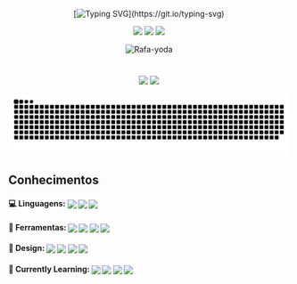 <div align="center">
  
  [![Typing SVG](https://readme-typing-svg.herokuapp.com/?color=e33e81&size=35&center=true&vCenter=true&width=1000&lines=hi,+i'm+bea.)](https://git.io/typing-svg)

</div>

<div align="center">

  <a href="https://instagram.com/coutobeatryz" target="_blank"><img src="https://img.shields.io/badge/-Instagram-%23E4405F?style=for-the-badge&logo=instagram&logoColor=white"></a>
  <a href="mailto:coutobeatryz@gmail.com"><img src="https://img.shields.io/badge/-Gmail-%23333?style=for-the-badge&logo=gmail&logoColor=white"></a>
  <a href="https://www.linkedin.com/in/beatryzcouto" target="_blank"><img src="https://img.shields.io/badge/-LinkedIn-%230077B5?style=for-the-badge&logo=linkedin&logoColor=white"></a>

</div>

<div align="center">
  <img src="https://64.media.tumblr.com/87825da06a620e00252e34085580baea/1872d2eea5c33826-76/s400x600/588d72e86faf3692124303fec76dc999207c1555.gifv" alt="Rafa-yoda" width="600">
</div>

#

<div align="center">

  <img src="https://github-readme-stats.vercel.app/api?username=coutobeatryz&show_icons=true&theme=radical" width="425">
  <img src="https://github-readme-stats.vercel.app/api/top-langs/?username=coutobeatryz&layout=compact&theme=dracula" width="325">

</div>

<div align="center">
  
  ![Snake animation](https://raw.githubusercontent.com/Platane/snk/output/github-contribution-grid-snake.svg)

</div>

## Conhecimentos

<div align="left">

  #### 💻 Linguagens: <img align="center" src="https://img.shields.io/badge/c-%2300599C.svg?style=for-the-badge&logo=c&logoColor=white" /> <img align="center" src="https://img.shields.io/badge/Java-ED8B00?style=for-the-badge&logo=openjdk&logoColor=white" /> <img align="center" src="https://img.shields.io/badge/html5-%23E34F26.svg?style=for-the-badge&logo=html5&logoColor=white" />

 #### 🔧 Ferramentas: <img align="center" src="https://img.shields.io/badge/expo-1C1E24?style=for-the-badge&logo=expo&logoColor=#D04A37" /> <img align="center" src="https://img.shields.io/badge/Microsoft_Excel-217346?style=for-the-badge&logo=microsoft-excel&logoColor=white" /> <img align="center" src="https://img.shields.io/badge/Microsoft_PowerPoint-B7472A?style=for-the-badge&logo=microsoft-powerpoint&logoColor=white" /> <img align="center" src="https://img.shields.io/badge/Microsoft_Word-2B579A?style=for-the-badge&logo=microsoft-word&logoColor=white" />

  #### 🎨 Design: <img align="center" src="https://img.shields.io/badge/adobe%20photoshop-%2331A8FF.svg?style=for-the-badge&logo=adobe%20photoshop&logoColor=white" /> <img align="center" src="https://img.shields.io/badge/Adobe%20Premiere%20Pro-9999FF.svg?style=for-the-badge&logo=Adobe%20Premiere%20Pro&logoColor=white" /> <img align="center" src="https://img.shields.io/badge/Gimp-657D8B?style=for-the-badge&logo=gimp&logoColor=FFFFFF" /> <img align="center" src="https://img.shields.io/badge/figma-%23F24E1E.svg?style=for-the-badge&logo=figma&logoColor=white" />

  #### 📝 Currently Learning: <img align="center" src="https://img.shields.io/badge/JavaScript-F7DF1E?style=for-the-badge&logo=javascript&logoColor=black" /> <img align="center" src="https://img.shields.io/badge/Python-3776AB?style=for-the-badge&logo=python&logoColor=white" /> <img align="center" src="https://img.shields.io/badge/css3-%231572B6.svg?style=for-the-badge&logo=css3&logoColor=white" /> <img align="center" src="https://img.shields.io/badge/MySQL-00000F?style=for-the-badge&logo=mysql&logoColor=white" />
</div>

</div>
